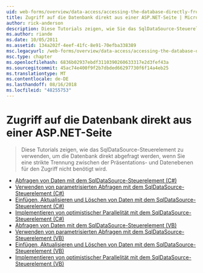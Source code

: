 ```yaml
---
uid: web-forms/overview/data-access/accessing-the-database-directly-from-an-aspnet-page/index
title: Zugriff auf die Datenbank direkt aus einer ASP.NET-Seite | Microsoft-Dokumentation
author: rick-anderson
description: Diese Tutorials zeigen, wie Sie das SqlDataSource-Steuerelement zu verwenden, um die Datenbank direkt abgefragt werden, wenn Sie eine strikte Trennung der Präsentation und Daten nicht benötigt wird...
ms.author: riande
ms.date: 10/05/2011
ms.assetid: 134a202f-4eef-41fc-8e91-70efba338389
msc.legacyurl: /web-forms/overview/data-access/accessing-the-database-directly-from-an-aspnet-page
msc.type: chapter
ms.openlocfilehash: 6836b02937ebdf3110390260633317e2d3fef43a
ms.sourcegitcommit: 45ac74e400f9f2b7dbded66297730f6f14a4eb25
ms.translationtype: MT
ms.contentlocale: de-DE
ms.lasthandoff: 08/16/2018
ms.locfileid: "48255753"
---
```

<a name="accessing-the-database-directly-from-an-aspnet-page"></a>Zugriff auf die Datenbank direkt aus einer ASP.NET-Seite
====================
> Diese Tutorials zeigen, wie das SqlDataSource-Steuerelement zu verwenden, um die Datenbank direkt abgefragt werden, wenn Sie eine strikte Trennung zwischen der Präsentations- und Datenebenen für den Zugriff nicht benötigt wird.


- [Abfragen von Daten mit dem SqlDataSource-Steuerelement (C#)](querying-data-with-the-sqldatasource-control-cs.md)
- [Verwenden von parametrisierten Abfragen mit dem SqlDataSource-Steuerelement (C#)](using-parameterized-queries-with-the-sqldatasource-cs.md)
- [Einfügen, Aktualisieren und Löschen von Daten mit dem SqlDataSource-Steuerelement (C#)](inserting-updating-and-deleting-data-with-the-sqldatasource-cs.md)
- [Implementieren von optimistischer Parallelität mit dem SqlDataSource-Steuerelement (C#)](implementing-optimistic-concurrency-with-the-sqldatasource-cs.md)
- [Abfragen von Daten mit dem SqlDataSource-Steuerelement (VB)](querying-data-with-the-sqldatasource-control-vb.md)
- [Verwenden von parametrisierten Abfragen mit dem SqlDataSource-Steuerelement (VB)](using-parameterized-queries-with-the-sqldatasource-vb.md)
- [Einfügen, Aktualisieren und Löschen von Daten mit dem SqlDataSource-Steuerelement (VB)](inserting-updating-and-deleting-data-with-the-sqldatasource-vb.md)
- [Implementieren von optimistischer Parallelität mit dem SqlDataSource-Steuerelement (VB)](implementing-optimistic-concurrency-with-the-sqldatasource-vb.md)

